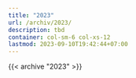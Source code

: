 ```yaml
---
title: "2023"
url: /archiv/2023/
description: tbd
container: col-sm-6 col-xs-12
lastmod: 2023-09-10T19:42:44+07:00
---
```


{{< archive "2023" >}}
